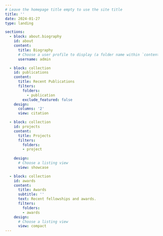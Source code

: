 ```yaml
---
# Leave the homepage title empty to use the site title
title: ''
date: 2024-01-27
type: landing

sections:
  - block: about.biography
    id: about
    content:
      title: Biography
      # Choose a user profile to display (a folder name within `content/authors/`)
      username: admin

  - block: collection
    id: publications
    content:
      title: Recent Publications
      filters:
        folders:
          - publication
        exclude_featured: false
    design:
      columns: '2'
      view: citation

  - block: collection
    id: projects
    content:
      title: Projects
      filters:
        folders:
        - project
        
    design:
      # Choose a listing view
      view: showcase

  - block: collection
    id: awards
    content:
      title: Awards
      subtitle: ''
      text: Recent fellowships and awards.
      filters:
        folders:
        - awards
    design:
      # Choose a listing view
      view: compact
---
```


